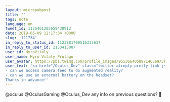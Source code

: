 ```yaml
---
layout: micropubpost
title: ''
tags: note
language: en
tweet_id: 1126461205659430912
date: 2019-05-09 12:17:34 +0000
slug: '121734'
in_reply_to_status_id: 1123881700516335617
in_reply_to_user_id: 2153415007
user_id: HyroVitaly
user_name: Hyro Vitaly Protago
user_avatar: https://pbs.twimg.com/profile_images/955366405897146369/JkULUUC4.jpg
user_text: '<a href="/Oculus_Dev" class="twitter-atreply pretty-link js-nav" dir="ltr" data-mentioned-user-id="863103045378260992"><s>@</s><b>Oculus_Dev</b></a> <a href="/c_pruett" class="twitter-atreply pretty-link js-nav" dir="ltr" data-mentioned-user-id="205207199"><s>@</s><b>c_pruett</b></a> Hello! Some questions for Oculus Quest development :
- can we access camera feed to do augmented reality?
- can we use an external battery on the headset?
Thanks in advance!'
---
```

@oculus @OculusGaming @Oculus_Dev any info on previous questions? 🙂
